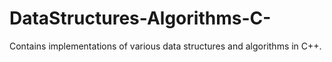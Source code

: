 # DataStructures-Algorithms-C-
Contains implementations of various data structures and algorithms in C++.
